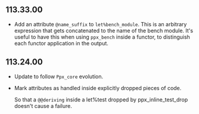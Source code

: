 ## 113.33.00

- Add an attribute `@name_suffix` to `let%bench_module`. This is an arbitrary
  expression that gets concatenated to the name of the bench module. It's
  useful to have this when using `ppx_bench` inside a functor, to distinguish
  each functor application in the output.

## 113.24.00

- Update to follow `Ppx_core` evolution.

- Mark attributes as handled inside explicitly dropped pieces of code.

  So that a `@@deriving` inside a let%test dropped by
  ppx\_inline\_test\_drop doesn't cause a failure.
